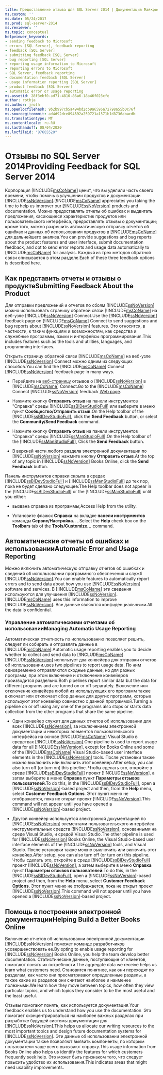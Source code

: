```yaml
---
title: Предоставление отзыва для SQL Server 2014 | Документация Майкрософт
ms.custom: ''
ms.date: 05/24/2017
ms.prod: sql-server-2014
ms.reviewer: ''
ms.topic: conceptual
helpviewer_keywords:
- sending feedback to Microsoft
- errors [SQL Server], feedback reporting
- feedback [SQL Server]
- submitting feedback [SQL Server]
- bug reporting [SQL Server]
- reporting usage information to Microsoft
- reporting errors to Microsoft
- SQL Server, feedback reporting
- documentation feedback [SQL Server]
- usage information reporting [SQL Server]
- product feedback [SQL Server]
- automatic error or usage reporting
ms.assetid: 28f3ebf0-ad71-4816-86a6-18a46f023cfe
author: rothja
ms.author: jroth
ms.openlocfilehash: 9b2b997cb5a494bd2cb9a6596a72798a55b0c76f
ms.sourcegitcommit: ad4d92dce894592a259721a1571b1d8736abacdb
ms.translationtype: MT
ms.contentlocale: ru-RU
ms.lasthandoff: 08/04/2020
ms.locfileid: "87665520"
---
```

# <a name="providing-feedback-for-sql-server-2014"></a><span data-ttu-id="f8536-102">Отзывы по SQL Server 2014</span><span class="sxs-lookup"><span data-stu-id="f8536-102">Providing Feedback for SQL Server 2014</span></span>
  <span data-ttu-id="f8536-103">Корпорация [!INCLUDE[msCoName](../includes/msconame-md.md)] ценит, что вы уделили часть своего времени, чтобы помочь в улучшении продуктов и документации [!INCLUDE[ssNoVersion](../includes/ssnoversion-md.md)].</span><span class="sxs-lookup"><span data-stu-id="f8536-103">[!INCLUDE[msCoName](../includes/msconame-md.md)] appreciates you taking the time to help us improver our [!INCLUDE[ssNoVersion](../includes/ssnoversion-md.md)] products and documentation.</span></span> <span data-ttu-id="f8536-104">Можно предоставлять отчеты об ошибках и выдвигать предложения, касающиеся характеристик продуктов или пользовательского интерфейса, предоставлять отзывы о документации; кроме того, можно разрешить автоматическую отправку отчетов об ошибках и данных об использовании продуктов в [!INCLUDE[msCoName](../includes/msconame-md.md)] для дальнейшего анализа.</span><span class="sxs-lookup"><span data-stu-id="f8536-104">You can provide suggestions and bug reports about the product features and user interface, submit documentation feedback, and opt to send error reports and usage data automatically to [!INCLUDE[msCoName](../includes/msconame-md.md)] for analysis.</span></span> <span data-ttu-id="f8536-105">Каждый из трех методов обратной связи описывается в этом разделе.</span><span class="sxs-lookup"><span data-stu-id="f8536-105">Each of these three feedback options is described here.</span></span>  
  
## <a name="submitting-feedback-about-the-product"></a><span data-ttu-id="f8536-106">Как представить отчеты и отзывы о продукте</span><span class="sxs-lookup"><span data-stu-id="f8536-106">Submitting Feedback About the Product</span></span>  
 <span data-ttu-id="f8536-107">Для отправки предложений и отчетов по сбоям [!INCLUDE[ssNoVersion](../includes/ssnoversion-md.md)] можно использовать страницу обратной связи [!INCLUDE[msCoName](../includes/msconame-md.md)] на веб-узле [!INCLUDE[ssNoVersion](../includes/ssnoversion-md.md)] Connect.</span><span class="sxs-lookup"><span data-stu-id="f8536-107">Use the [!INCLUDE[ssNoVersion](../includes/ssnoversion-md.md)] feedback page on [!INCLUDE[msCoName](../includes/msconame-md.md)] Connect to send suggestions and bug reports about [!INCLUDE[ssNoVersion](../includes/ssnoversion-md.md)] features.</span></span> <span data-ttu-id="f8536-108">Это относится, в частности, к таким функциям и возможностям, как средства и служебные программы, языки и интерфейсы программирования.</span><span class="sxs-lookup"><span data-stu-id="f8536-108">This includes features such as the tools and utilities, languages, and programming interfaces.</span></span>  
  
 <span data-ttu-id="f8536-109">Открыть страницу обратной связи [!INCLUDE[msCoName](../includes/msconame-md.md)] на веб-узле [!INCLUDE[ssNoVersion](../includes/ssnoversion-md.md)] Connect можно одним из следующих способов.</span><span class="sxs-lookup"><span data-stu-id="f8536-109">You can find the [!INCLUDE[msCoName](../includes/msconame-md.md)] Connect [!INCLUDE[ssNoVersion](../includes/ssnoversion-md.md)] feedback page in many ways.</span></span>  
  
-   <span data-ttu-id="f8536-110">Перейдите на [веб-страницу](https://go.microsoft.com/fwlink/?linkid=34178) отзывов о [!INCLUDE[ssNoVersion](../includes/ssnoversion-md.md)] в [!INCLUDE[msCoName](../includes/msconame-md.md)] Connect.</span><span class="sxs-lookup"><span data-stu-id="f8536-110">Go to the [!INCLUDE[msCoName](../includes/msconame-md.md)] Connect [!INCLUDE[ssNoVersion](../includes/ssnoversion-md.md)] feedback [Web page](https://go.microsoft.com/fwlink/?linkid=34178).</span></span>  
  
-   <span data-ttu-id="f8536-111">Нажмите кнопку **Отправить отзыв** на панели инструментов "Справка" среды [!INCLUDE[ssBIDevStudioFull](../includes/ssbidevstudiofull-md.md)] или выберите в меню пункт **Сообщество/Отправить отзыв**.</span><span class="sxs-lookup"><span data-stu-id="f8536-111">On the Help toolbar of the [!INCLUDE[ssBIDevStudioFull](../includes/ssbidevstudiofull-md.md)], click the **Send Feedback** button, or select the **Community/Send Feedback** command.</span></span>  
  
-   <span data-ttu-id="f8536-112">Нажмите кнопку **Отправить отзыв** на панели инструментов "Справка" среды [!INCLUDE[ssManStudioFull](../includes/ssmanstudiofull-md.md)].</span><span class="sxs-lookup"><span data-stu-id="f8536-112">On the Help toolbar of the [!INCLUDE[ssManStudioFull](../includes/ssmanstudiofull-md.md)], Click the **Send Feedback** button.</span></span>  
  
-   <span data-ttu-id="f8536-113">В верхней части любого раздела электронной документации по [!INCLUDE[ssNoVersion](../includes/ssnoversion-md.md)] нажмите кнопку **Отправить отзыв**.</span><span class="sxs-lookup"><span data-stu-id="f8536-113">At the top of any topic in [!INCLUDE[ssNoVersion](../includes/ssnoversion-md.md)] Books Online, click the **Send Feedback** button.</span></span>  
  
 <span data-ttu-id="f8536-114">Панель инструментов справки скрыта в средах [!INCLUDE[ssBIDevStudioFull](../includes/ssbidevstudiofull-md.md)] и [!INCLUDE[ssManStudioFull](../includes/ssmanstudiofull-md.md)] до тех пор, пока не будет сделано следующее:</span><span class="sxs-lookup"><span data-stu-id="f8536-114">The Help toolbar does not appear in the [!INCLUDE[ssBIDevStudioFull](../includes/ssbidevstudiofull-md.md)] or the [!INCLUDE[ssManStudioFull](../includes/ssmanstudiofull-md.md)] until you either:</span></span>  
  
-   <span data-ttu-id="f8536-115">вызвана справка из программы;</span><span class="sxs-lookup"><span data-stu-id="f8536-115">Access Help from the utility.</span></span>  
  
-   <span data-ttu-id="f8536-116">Установите флажок **Справка** на вкладке **панели инструментов** команды **Сервис/Настройка..** ..</span><span class="sxs-lookup"><span data-stu-id="f8536-116">Select the **Help** check box on the **Toolbars** tab of the **Tools/Customize...** command.</span></span>  
  
## <a name="automatic-error-and-usage-reporting"></a><span data-ttu-id="f8536-117">Автоматические отчеты об ошибках и использовании</span><span class="sxs-lookup"><span data-stu-id="f8536-117">Automatic Error and Usage Reporting</span></span>  
 <span data-ttu-id="f8536-118">Можно включить автоматическую отправку отчетов об ошибках и сведений об использовании программного обеспечения и служб [!INCLUDE[ssNoVersion](../includes/ssnoversion-md.md)].</span><span class="sxs-lookup"><span data-stu-id="f8536-118">You can enable features to automatically report errors and to send data about how you use [!INCLUDE[ssNoVersion](../includes/ssnoversion-md.md)] software and services.</span></span> <span data-ttu-id="f8536-119">В [!INCLUDE[msCoName](../includes/msconame-md.md)] эти сведения используются для улучшения [!INCLUDE[ssNoVersion](../includes/ssnoversion-md.md)].</span><span class="sxs-lookup"><span data-stu-id="f8536-119">[!INCLUDE[msCoName](../includes/msconame-md.md)] uses this information to improve [!INCLUDE[ssNoVersion](../includes/ssnoversion-md.md)].</span></span> <span data-ttu-id="f8536-120">Все данные являются конфиденциальными.</span><span class="sxs-lookup"><span data-stu-id="f8536-120">All the data is confidential.</span></span>  
  
### <a name="managing-automatic-usage-reporting"></a><span data-ttu-id="f8536-121">Управление автоматическими отчетами об использовании</span><span class="sxs-lookup"><span data-stu-id="f8536-121">Managing Automatic Usage Reporting</span></span>  
 <span data-ttu-id="f8536-122">Автоматическая отчетность по использованию позволяет решить, следует ли собирать и отправлять данные в [!INCLUDE[msCoName](../includes/msconame-md.md)].</span><span class="sxs-lookup"><span data-stu-id="f8536-122">Automatic usage reporting enables you to decide whether to collect and send data to [!INCLUDE[msCoName](../includes/msconame-md.md)].</span></span> [!INCLUDE[ssNoVersion](../includes/ssnoversion-md.md)] <span data-ttu-id="f8536-123">использует два конвейера для отправки отчетов об использовании.</span><span class="sxs-lookup"><span data-stu-id="f8536-123">uses two pipelines to report usage data.</span></span> <span data-ttu-id="f8536-124">По ним одновременно отправляются сходные данные, но для разных программ; при этом включение и отключение конвейеров производится раздельно.</span><span class="sxs-lookup"><span data-stu-id="f8536-124">Both pipelines report similar data but the data for different programs and are turned on or off separately.</span></span> <span data-ttu-id="f8536-125">Включение или отключение конвейера любой из использующих его программ также включает или отключает сбор данных для других программ, которые используют этот конвейер совместно с данной программой.</span><span class="sxs-lookup"><span data-stu-id="f8536-125">Turning a pipeline on or off using any one of the programs also stops or starts data collection from the other programs that share the same pipeline.</span></span>  
  
-   <span data-ttu-id="f8536-126">Один конвейер служит для данных отчетов об использовании для всех [!INCLUDE[ssNoVersion](../includes/ssnoversion-md.md)], за исключением электронной документации и некоторых элементов пользовательского интерфейса на основе [!INCLUDE[msCoName](../includes/msconame-md.md)] Visual Studio в средствах [!INCLUDE[ssNoVersion](../includes/ssnoversion-md.md)].</span><span class="sxs-lookup"><span data-stu-id="f8536-126">One pipeline is used to report usage data for all [!INCLUDE[ssNoVersion](../includes/ssnoversion-md.md)], except for Books Online and some of the [!INCLUDE[msCoName](../includes/msconame-md.md)] Visual Studio-based user interface elements in the [!INCLUDE[ssNoVersion](../includes/ssnoversion-md.md)] tools.</span></span> <span data-ttu-id="f8536-127">После установки также можно выключить или включить этот конвейер.</span><span class="sxs-lookup"><span data-stu-id="f8536-127">After setup, you can also turn off (or turn on) this pipeline.</span></span> <span data-ttu-id="f8536-128">Чтобы сделать это, откройте в среде [!INCLUDE[ssBIDevStudioFull](../includes/ssbidevstudiofull-md.md)] проект [!INCLUDE[ssNoVersion](../includes/ssnoversion-md.md)], а затем выберите в меню **Справка** пункт **Параметры отзывов пользователей**.</span><span class="sxs-lookup"><span data-stu-id="f8536-128">To do this, in the [!INCLUDE[ssBIDevStudioFull](../includes/ssbidevstudiofull-md.md)], open a [!INCLUDE[ssNoVersion](../includes/ssnoversion-md.md)]-based project and then, from the **Help** menu, select **Customer Feedback Options**.</span></span> <span data-ttu-id="f8536-129">Этот пункт меню не отображается, пока не открыт проект [!INCLUDE[ssNoVersion](../includes/ssnoversion-md.md)].</span><span class="sxs-lookup"><span data-stu-id="f8536-129">This command will not appear until you have opened a [!INCLUDE[ssNoVersion](../includes/ssnoversion-md.md)]-based project.</span></span>  
  
-   <span data-ttu-id="f8536-130">Другой конвейер используется электронной документацией по [!INCLUDE[ssNoVersion](../includes/ssnoversion-md.md)] элементами пользовательского интерфейса инструментальных средств [!INCLUDE[ssNoVersion](../includes/ssnoversion-md.md)], основанными на среде Visual Studio, и средой Visual Studio.</span><span class="sxs-lookup"><span data-stu-id="f8536-130">The other pipeline is used for [!INCLUDE[ssNoVersion](../includes/ssnoversion-md.md)] Books Online, the Visual Studio-based user interface elements of the [!INCLUDE[ssNoVersion](../includes/ssnoversion-md.md)] tools, and Visual Studio.</span></span> <span data-ttu-id="f8536-131">После установки также можно выключить или включить этот конвейер.</span><span class="sxs-lookup"><span data-stu-id="f8536-131">After setup, you can also turn off (or turn on) this pipeline.</span></span> <span data-ttu-id="f8536-132">Чтобы сделать это, откройте в среде [!INCLUDE[ssBIDevStudioFull](../includes/ssbidevstudiofull-md.md)] проект [!INCLUDE[ssNoVersion](../includes/ssnoversion-md.md)], а затем выберите в меню **Справка** пункт **Параметры отзывов пользователей**.</span><span class="sxs-lookup"><span data-stu-id="f8536-132">To do this, in the [!INCLUDE[ssBIDevStudioFull](../includes/ssbidevstudiofull-md.md)], open a [!INCLUDE[ssNoVersion](../includes/ssnoversion-md.md)]-based project and then, from the **Help** menu, select **Customer Feedback Options**.</span></span> <span data-ttu-id="f8536-133">Этот пункт меню не отображается, пока не открыт проект [!INCLUDE[ssNoVersion](../includes/ssnoversion-md.md)].</span><span class="sxs-lookup"><span data-stu-id="f8536-133">This command will not appear until you have opened a [!INCLUDE[ssNoVersion](../includes/ssnoversion-md.md)]-based project.</span></span>  
  
## <a name="helping-build-a-better-books-online"></a><span data-ttu-id="f8536-134">Помощь в построении электронной документации</span><span class="sxs-lookup"><span data-stu-id="f8536-134">Helping Build a Better Books Online</span></span>  
 <span data-ttu-id="f8536-135">Включение отчетов об использовании электронной документации [!INCLUDE[ssNoVersion](../includes/ssnoversion-md.md)] поможет команде разработчиков усовершенствовать ее.</span><span class="sxs-lookup"><span data-stu-id="f8536-135">By opting to enable usage reporting for [!INCLUDE[ssNoVersion](../includes/ssnoversion-md.md)] Books Online, you help the team develop better documentation.</span></span> <span data-ttu-id="f8536-136">Статистические данные, поступающие от клиентов, помогают понять их потребности.</span><span class="sxs-lookup"><span data-stu-id="f8536-136">The aggregate data we receive helps us learn what customers need.</span></span> <span data-ttu-id="f8536-137">Становится понятнее, как они переходят по разделам, как часто они просматривают определенные разделы, а также какие из разделов они считают наиболее и наименее полезными.</span><span class="sxs-lookup"><span data-stu-id="f8536-137">We learn how they move between topics, how often they view particular topics, and which topics they consider to be the most useful and the least useful.</span></span>  
  
 <span data-ttu-id="f8536-138">Отзывы помогают понять, как используется документация.</span><span class="sxs-lookup"><span data-stu-id="f8536-138">Your feedback enables us to understand how you use the documentation.</span></span> <span data-ttu-id="f8536-139">Это помогает сконцентрироваться на наиболее важных разделах при разработке будущей системы документации для [!INCLUDE[ssNoVersion](../includes/ssnoversion-md.md)].</span><span class="sxs-lookup"><span data-stu-id="f8536-139">This helps us allocate our writing resources to the most important topics and design future documentation systems for [!INCLUDE[ssNoVersion](../includes/ssnoversion-md.md)].</span></span> <span data-ttu-id="f8536-140">Эти данные об использовании электронной документации также позволяют выявить компоненты, по которым пользователи чаще всего вызывают справку.</span><span class="sxs-lookup"><span data-stu-id="f8536-140">This usage information from Books Online also helps us identify the features for which customers frequently seek help.</span></span> <span data-ttu-id="f8536-141">Это может быть признаком того, что следует повысить удобство их использования.</span><span class="sxs-lookup"><span data-stu-id="f8536-141">This indicates areas that might need usability improvements.</span></span>  
  
  
